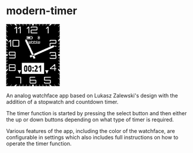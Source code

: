 # modern-timer

![screenshot](pebble-screenshot_down.png)

An analog watchface app based on Lukasz Zalewski's design with the addition of a stopwatch and countdown timer.

The timer function is started by pressing the select button and then either the up or down buttons depending on what type of timer is required.

Various features of the app, including the color of the watchface, are configurable in settings which also includes full instructions on how to operate the timer function.
